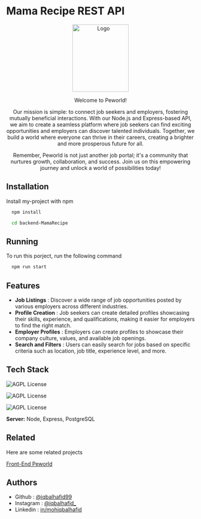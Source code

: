 # Mama Recipe REST API

<div align="center">
 <img src="https://i.postimg.cc/4y5MRT89/peworld-logo.png" alt="Logo" width="150" height="180">
 <p>Welcome to Peworld!

Our mission is simple: to connect job seekers and employers, fostering mutually beneficial interactions. With our Node.js and Express-based API, we aim to create a seamless platform where job seekers can find exciting opportunities and employers can discover talented individuals. Together, we build a world where everyone can thrive in their careers, creating a brighter and more prosperous future for all.

Remember, Peworld is not just another job portal; it's a community that nurtures growth, collaboration, and success. Join us on this empowering journey and unlock a world of possibilities today!</p>

</div>

## Installation

Install my-project with npm

```bash
  npm install

  cd backend-MamaRecipe
```

## Running

To run this porject, run the following command

```bash
  npm run start
```

## Features

- **Job Listings** : Discover a wide range of job opportunities posted by various employers across different industries.
- **Profile Creation** : Job seekers can create detailed profiles showcasing their skills, experience, and qualifications, making it easier for employers to find the right match.
- **Employer Profiles** : Employers can create profiles to showcase their company culture, values, and available job openings.
- **Search and Filters** : Users can easily search for jobs based on specific criteria such as location, job title, experience level, and more.

## Tech Stack

![AGPL License](https://img.shields.io/badge/Node.js-43853D?style=for-the-badge&logo=node.js&logoColor=white)

![AGPL License](https://img.shields.io/badge/Express.js-404D59?style=for-the-badge)

![AGPL License](https://img.shields.io/badge/PostgreSQL-316192?style=for-the-badge&logo=postgresql&logoColor=white)

**Server:** Node, Express, PostgreSQL

## Related

Here are some related projects

[Front-End Peworld](https://github.com/iqbalhafid99/NextJs-Peworld/)

## Authors

- Github : [@iqbalhafid99](https://www.github.com/iqbalhafid99)
- Instagram : [@iqbalhafid\_](https://www.instagram.com/iqbalhafid_/)
- Linkedin : [in/mohiqbalhafid](https://www.linkedin.com/in/mohiqbalhafid/)
